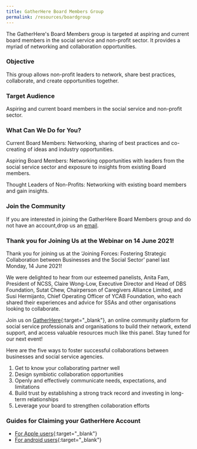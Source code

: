 ```yaml
---
title: GatherHere Board Members Group
permalink: /resources/boardgroup
---
```

The GatherHere's Board Members group is targeted at aspiring and current board members in the social service and non-profit sector. It provides a myriad of networking and collaboration opportunities.

### Objective
This group allows non-profit leaders to network, share best practices, collaborate, and create opportunities together.

### Target Audience  
Aspiring and current board members in the social service and non-profit sector. 

### What Can We Do for You? 
Current Board Members: Networking, sharing of best practices and co-creating of ideas and industry opportunities. 

Aspiring Board Members: Networking opportunities with leaders from the social service sector and exposure to insights from existing Board members. 

Thought Leaders of Non-Profits: Networking with existing board members and gain insights. 

### Join the Community    
If you are interested in joining the GatherHere Board Members group and do not have an account,drop us an [email](mailto:techservices1@gatherhere.sg).

### Thank you for Joining Us at the Webinar on 14 June 2021!    

Thank you for joining us at the ‘Joining Forces: Fostering Strategic Collaboration between Businesses and the Social Sector’ panel last Monday, 14 June 2021! 

We were delighted to hear from our esteemed panelists, Anita Fam, President of NCSS, Claire Wong-Low, Executive Director and Head of DBS Foundation, Sutat Chew, Chairperson of Caregivers Alliance Limited, and Susi Hermijanto, Chief Operating Officer of YCAB Foundation, who each shared their experiences and advice for SSAs and other organisations looking to collaborate. 

Join us on [GatherHere](https://www.ssi.gov.sg/resources/gatherhere){:target="_blank"}, an online community platform for social service professionals and organisations to build their network, extend support, and access valuable resources much like this panel. Stay tuned for our next event! 
 
Here are the five ways to foster successful collaborations between businesses and social service agencies.
 
1. Get to know your collaborating partner well
2. Design symbiotic collaboration opportunities
3. Openly and effectively communicate needs, expectations, and limitations
4. Build trust by establishing a strong track record and investing in long-term relationships
5. Leverage your board to strengthen collaboration efforts

### Guides for Claiming your GatherHere Account

- [For Apple users](https://www.youtube.com/watch?v=dwTr-1N2TK4){:target="_blank"}
- [For android users](https://www.youtube.com/watch?v=h_KfsXXsBKI){:target="_blank"}